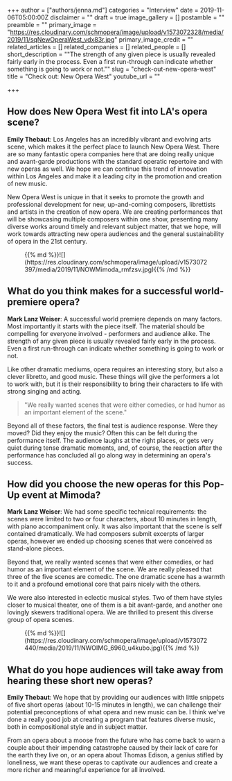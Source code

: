 +++
author = ["authors/jenna.md"]
categories = "Interview"
date = 2019-11-06T05:00:00Z
disclaimer = ""
draft = true
image_gallery = []
postamble = ""
preamble = ""
primary_image = "https://res.cloudinary.com/schmopera/image/upload/v1573072328/media/2019/11/sqNewOperaWest_vdx83r.jpg"
primary_image_credit = ""
related_articles = []
related_companies = []
related_people = []
short_description = "\"The strength of any given piece is usually revealed fairly early in the process. Even a first run-through can indicate whether something is going to work or not.\""
slug = "check-out-new-opera-west"
title = "Check out: New Opera West"
youtube_url = ""

+++
## How does New Opera West fit into LA's opera scene?

**Emily Thebaut**: Los Angeles has an incredibly vibrant and evolving arts scene, which makes it the perfect place to launch New Opera West.  There are so many fantastic opera companies here that are doing really unique and avant-garde productions with the standard operatic repertoire and with new operas as well. We hope we can continue this trend of innovation within Los Angeles and make it a leading city in the promotion and creation of new music.

New Opera West is unique in that it seeks to promote the growth and professional development for new, up-and-coming composers, librettists and artists in the creation of new opera.  We are creating performances that will be showcasing multiple composers within one show, presenting many diverse works around timely and relevant subject matter, that we hope, will work towards attracting new opera audiences and the general sustainability of opera in the 21st century.

<figure data-type="image">{{% md %}}![](https://res.cloudinary.com/schmopera/image/upload/v1573072397/media/2019/11/NOWMimoda_rmfzsv.jpg){{% /md %}}

<figcaption></figcaption>  
</figure>

## What do you think makes for a successful world-premiere opera?

**Mark Lanz Weiser**: A successful world premiere depends on many factors. Most importantly it starts with the piece itself. The material should be compelling for everyone involved - performers and audience alike. The strength of any given piece is usually revealed fairly early in the process. Even a first run-through can indicate whether something is going to work or not.

Like other dramatic mediums, opera requires an interesting story, but also a clever libretto, and good music. These things will give the performers a lot to work with, but it is their responsibility to bring their characters to life with strong singing and acting.

> "We really wanted scenes that were either comedies, or had humor as an important element of the scene."

Beyond all of these factors, the final test is audience response. Were they moved? Did they enjoy the music? Often this can be felt during the performance itself. The audience laughs at the right places, or gets very quiet during tense dramatic moments, and, of course, the reaction after the performance has concluded all go along way in determining an opera's success.

## How did you choose the new operas for this Pop-Up event at Mimoda?

**Mark Lanz Weiser**: We had some specific technical requirements: the scenes were limited to two or four characters, about 10 minutes in length, with piano accompaniment only. It was also important that the scene is self contained dramatically. We had composers submit excerpts of larger operas, however we ended up choosing scenes that were conceived as stand-alone pieces.

Beyond that, we really wanted scenes that were either comedies, or had humor as an important element of the scene. We are really pleased that three of the five scenes are comedic. The one dramatic scene has a warmth to it and a profound emotional core that pairs nicely with the others.

We were also interested in eclectic musical styles. Two of them have styles closer to musical theater, one of them is a bit avant-garde, and another one lovingly skewers traditional opera. We are thrilled to present this diverse group of opera scenes.

<figure data-type="image">{{% md %}}![](https://res.cloudinary.com/schmopera/image/upload/v1573072440/media/2019/11/NWOIMG_6960_u4kubo.jpg){{% /md %}}

<figcaption></figcaption>  
</figure>

## What do you hope audiences will take away from hearing these short new operas?

**Emily Thebaut**: We hope that by providing our audiences with little snippets of five short operas (about 10-15 minutes in length), we can challenge their potential preconceptions of what opera and new music can be.  I think we've done a really good job at creating a program that features diverse music, both in compositional style and in subject matter.

From an opera about a moose from the future who has come back to warn a couple about their impending catastrophe caused by their lack of care for the earth they live on, or an opera about Thomas Edison, a genius stifled by loneliness, we want these operas to captivate our audiences and create a more richer and meaningful experience for all involved.